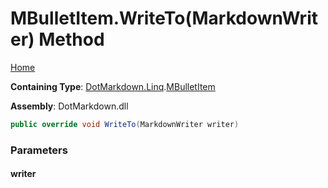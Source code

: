 # MBulletItem\.WriteTo\(MarkdownWriter\) Method

[Home](../../../../README.md)

**Containing Type**: [DotMarkdown.Linq](../../README.md)\.[MBulletItem](../README.md)

**Assembly**: DotMarkdown\.dll

```csharp
public override void WriteTo(MarkdownWriter writer)
```

### Parameters

#### writer


